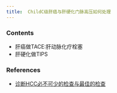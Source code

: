 ```yaml
---
title:  ChildC级肝癌与肝硬化门脉高压如何处理
--- 
```


### Contents
- 肝癌做TACE:肝动脉化疗栓塞
- 肝硬化做TIPS

### References
- [诊断HCC必不可少的检查与最佳的检查](/诊断HCC必不可少的检查与最佳的检查)
